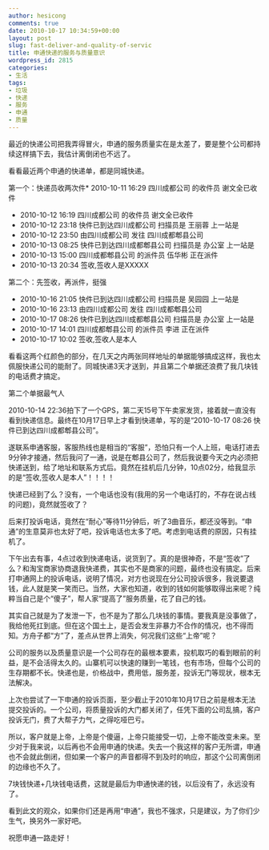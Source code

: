 ```yaml
---
author: hesicong
comments: true
date: 2010-10-17 10:34:59+00:00
layout: post
slug: fast-deliver-and-quality-of-servic
title: 申通快递的服务与质量意识
wordpress_id: 2815
categories:
- 生活
tags:
- 垃圾
- 快递
- 服务
- 申通
- 质量
---
```


最近的快递公司把我弄得冒火，申通的服务质量实在是太差了，要是整个公司都持续这样搞下去，我估计离倒闭也不远了。

看看最近两个申通的快递单，都是同城快递。

第一个：快递员收两次件* 2010-10-11 16:29 四川成都公司 的收件员 谢文全已收件
  * 2010-10-12 16:19 四川成都公司 的收件员 谢文全已收件
  * 2010-10-12 23:18 快件已到达四川成都公司 扫描员是 王丽蓉 上一站是
  * 2010-10-12 23:50 由四川成都公司 发往 四川成都郫县公司
  * 2010-10-13 08:25 快件已到达四川成都郫县公司 扫描员是 办公室 上一站是
  * 2010-10-13 15:00 四川成都郫县公司 的派件员 伍华彬 正在派件
  * 2010-10-13 20:34 签收,签收人是XXXXX

第二个：先签收，再派件，挺强
  * 2010-10-16 21:05 快件已到达四川成都公司 扫描员是 吴园园 上一站是
  * 2010-10-16 23:13 由四川成都公司 发往 四川成都郫县公司
  * 2010-10-17 08:26 快件已到达四川成都郫县公司 扫描员是 办公室 上一站是
  * 2010-10-17 14:01 四川成都郫县公司 的派件员 李进 正在派件
  * 2010-10-17 10:02 签收,签收人是本人
  
看看这两个红颜色的部分，在几天之内两张同样地址的单据能够搞成这样，我也太佩服快递公司的能耐了。同城快递3天才送到，并且第二个单据还浪费了我几块钱的电话费才搞定。

第二个单据最气人

2010-10-14 22:36拍下了一个GPS，第二天15号下午卖家发货，接着就一直没有看到快递信息。最终在10月17日早上才看到快递单，写的是“2010-10-17 08:26 快件已到达四川成都郫县公司”。

遂联系申通客服，客服热线也是相当的“客服”，恐怕只有一个人上班，电话打进去9分钟才接通，然后我问了一通，说是在郫县公司了，然后我说要今天之内必须把快递送到，给了地址和联系方式后。竟然在挂机后几分钟，10点02分，给我显示的是“签收,签收人是本人”！！！！

快递已经到了么？没有，一个电话也没有(我用的另一个电话打的，不存在说占线的问题)，竟然就签收了？

后来打投诉电话，竟然在“耐心”等待11分钟后，听了3曲音乐，都还没等到。“申通”的生意莫非也太好了吧，投诉电话也太多了吧。考虑到电话费的原因，只有挂机了。

下午出去有事，4点过收到快递电话，说货到了。真的是很神奇，不是“签收”了么？和淘宝商家协商退我快递费，其实也不是商家的问题，最终也没有搞定。后来打申通网上的投诉电话，说明了情况，对方也说现在分公司投诉很多，我说要退钱，此人就是笑一笑而已。当然，大家也知道，收到的钱如何能够取得出来呢？纯粹当自己是个“傻子”，帮人家“提高了”服务质量，花了自己的钱。

其实自己就是为了发泄一下，也不是为了那么几块钱的事情。要我真是没事做了，我给他死扛到底。但在这个国土上，是否会发生非暴力不合作的情况，也不得而知。方舟子都“方”了，差点从世界上消失，何况我们这些“上帝”呢？

公司的服务以及质量意识是一个公司存在的最根本要素，投机取巧的看到眼前的利益，是不会活得太久的。山寨机可以快速的赚到一笔钱，也有市场，但每个公司的生存期都不长。快递也是，价格战中，费用低，服务差，投诉无门等现状，根本无法解决。

上次也尝试了一下申通的投诉页面，至少截止于2010年10月17日之前是根本无法提交投诉的。一个公司，将质量投诉的大门都关闭了，任凭下面的公司乱搞，客户投诉无门，费了大帮子力气，之得吃哑巴亏。

所以，客户就是上帝，上帝是个傻逼，上帝只能接受一切，上帝不能改变未来。至少对于我来说，以后再也不会用申通的快递。失去一个我这样的客户无所谓，申通也不会就此倒闭，但如果一个客户的声音都得不到及时的响应，那这个公司离倒闭的边缘也不久了。

7块钱快递+几块钱电话费，这就是最后为申通快递的钱，以后没有了，永远没有了。

看到此文的观众，如果你们还是再用“申通”，我也不强求，只是建议，为了你们少生气，换另外一家好吧。

祝愿申通一路走好！
